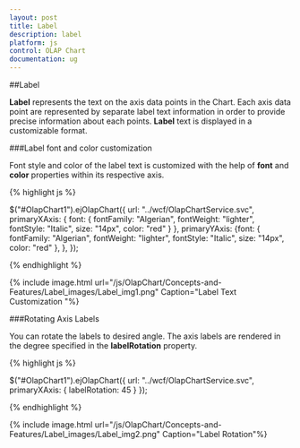 ```yaml
---
layout: post
title: Label
description: label
platform: js
control: OLAP Chart
documentation: ug
---
```


##Label

**Label** represents the text on the axis data points in the Chart. Each axis data point are represented by separate label text information in order to provide precise information about each points. **Label** text is displayed in a customizable format.

###Label font and color customization 

Font style and color of the label text is customized with the help of **font** and **color** properties within its respective axis.

{% highlight js %}

$("#OlapChart1").ejOlapChart({
        url: "../wcf/OlapChartService.svc",
        primaryXAxis: { font: { fontFamily: "Algerian", fontWeight: "lighter", fontStyle: "Italic", size: "14px", color: "red" } },
        primaryYAxis: {font: { fontFamily: "Algerian", fontWeight: "lighter", fontStyle: "Italic", size: "14px", color: "red" },
        },
 });


{% endhighlight %}

{% include image.html url="/js/OlapChart/Concepts-and-Features/Label_images/Label_img1.png" Caption="Label Text Customization "%}

###Rotating Axis Labels

You can rotate the labels to desired angle. The axis labels are rendered in the degree specified in the **labelRotation** property.

{% highlight js %}

$("#OlapChart1").ejOlapChart({ url: "../wcf/OlapChartService.svc", 
primaryXAxis: { labelRotation: 45 }
});


{% endhighlight %}


{% include image.html url="/js/OlapChart/Concepts-and-Features/Label_images/Label_img2.png" Caption="Label Rotation"%}

